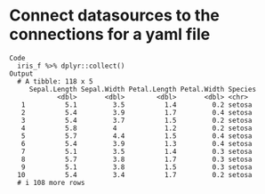 # Connect datasources to the connections for a yaml file

    Code
      iris_f %>% dplyr::collect()
    Output
      # A tibble: 118 x 5
         Sepal.Length Sepal.Width Petal.Length Petal.Width Species
                <dbl>       <dbl>        <dbl>       <dbl> <chr>  
       1          5.1         3.5          1.4         0.2 setosa 
       2          5.4         3.9          1.7         0.4 setosa 
       3          5.4         3.7          1.5         0.2 setosa 
       4          5.8         4            1.2         0.2 setosa 
       5          5.7         4.4          1.5         0.4 setosa 
       6          5.4         3.9          1.3         0.4 setosa 
       7          5.1         3.5          1.4         0.3 setosa 
       8          5.7         3.8          1.7         0.3 setosa 
       9          5.1         3.8          1.5         0.3 setosa 
      10          5.4         3.4          1.7         0.2 setosa 
      # i 108 more rows

